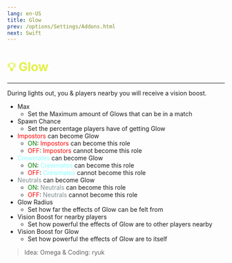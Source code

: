 ```yaml
---
lang: en-US
title: Glow
prev: /options/Settings/Addons.html
next: Swift
---
```


# <font color=#e3f147>💡 <b>Glow</b></font> <Badge text="Experimental" type="tip" vertical="middle"/>
---

During lights out, you & players nearby you will receive a vision boost.
* Max
  * Set the Maximum amount of Glows that can be in a match
* Spawn Chance
  * Set the percentage players have of getting Glow
* <font color=red>Impostors</font> can become Glow
  * <font color=green>ON</font>: <font color=red>Impostors</font> can become this role
  * <font color=red>OFF</font>: <font color=red>Impostors</font> cannot become this role
* <font color=#8cffff>Crewmates</font> can become Glow
  * <font color=green>ON</font>: <font color=#8cffff>Crewmates</font> can become this role
  * <font color=red>OFF</font>: <font color=#8cffff>Crewmates</font> cannot become this role
* <font color=#7f8c8d>Neutrals</font> can become Glow
  * <font color=green>ON</font>: <font color=#7f8c8d>Neutrals</font> can become this role
  * <font color=red>OFF</font>: <font color=#7f8c8d>Neutrals</font> cannot become this role
* Glow Radius
  * Set how far the effects of Glow can be felt from
* Vision Boost for nearby players
  * Set how powerful the effects of Glow are to other players nearby
* Vision Boost for Glow
  * Set how powerful the effects of Glow are to itself

> Idea: Omega & Coding: ryuk